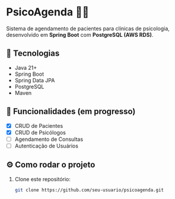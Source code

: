 # PsicoAgenda 🧠📅

Sistema de agendamento de pacientes para clínicas de psicologia, desenvolvido em **Spring Boot** com **PostgreSQL (AWS RDS)**.

## 🚀 Tecnologias
- Java 21+
- Spring Boot
- Spring Data JPA
- PostgreSQL
- Maven

## 📌 Funcionalidades (em progresso)
- [x] CRUD de Pacientes
- [x] CRUD de Psicólogos
- [ ] Agendamento de Consultas
- [ ] Autenticação de Usuários

## ⚙️ Como rodar o projeto

1. Clone este repositório:
   ```bash
   git clone https://github.com/seu-usuario/psicoagenda.git
